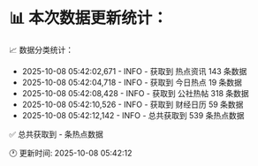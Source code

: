📊 本次数据更新统计：
==========================

📈 数据分类统计：
- 2025-10-08 05:42:02,671 - INFO - 获取到 热点资讯 143 条数据
- 2025-10-08 05:42:04,718 - INFO - 获取到 今日热点 19 条数据
- 2025-10-08 05:42:08,428 - INFO - 获取到 公社热帖 318 条数据
- 2025-10-08 05:42:10,526 - INFO - 获取到 财经日历 59 条数据
- 2025-10-08 05:42:12,142 - INFO - 总共获取到 539 条热点数据

✅ 总共获取到 - 条热点数据

🕐 更新时间: 2025-10-08 05:42:12
